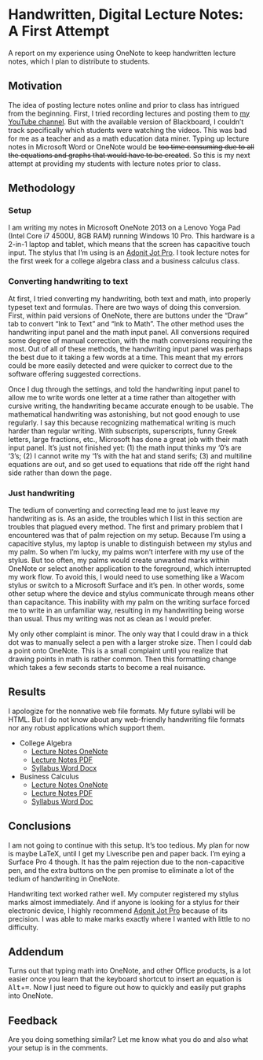 # Handwritten, Digital Lecture Notes: A First Attempt #

A report on my experience using OneNote to keep handwritten lecture
notes, which I plan to distribute to students.

## Motivation ##

The idea of posting lecture notes
online and prior to class has intrigued from the beginning. First, I
tried recording lectures and posting them to
[my YouTube channel](https://www.youtube.com/channel/UCfkdvNgG2grbn4miJL8DojA).
But with the available version of Blackboard, I
couldn&rsquo;t track specifically which students were watching the
videos. This was bad for me as a teacher and as a math education data
miner. Typing up lecture notes in Microsoft Word or OneNote
would be <s>too time consuming due to all the equations and graphs that
would have to be created</s>. So this is my next attempt at providing my
students with lecture notes prior to class.

## Methodology ##

### Setup ###

I am writing my notes in Microsoft OneNote 2013 on a Lenovo Yoga Pad
(Intel Core i7 4500U, 8GB RAM) running Windows 10 Pro. This hardware is
a 2-in-1 laptop and tablet, which means that the screen has capacitive
touch input. The stylus that I&rsquo;m using is an
[Adonit Jot Pro](http://www.adonit.net/jot/pro/). I
took lecture notes for the first week for a college algebra class and a
business calculus class.

### Converting handwriting to text ###

At first, I tried converting my handwriting, both text and math,
into properly typeset text and formulas. There are two ways of doing
this conversion. First, within paid versions of OneNote, there are
buttons under the &ldquo;Draw&rdquo; tab to convert
&ldquo;Ink to Text&rdquo; and &ldquo;Ink to Math&rdquo;. The other
method uses the handwriting input panel and the math input panel. All
conversions required some degree of manual correction, with the math
conversions requiring the most. Out of all of these methods, the
handwriting input panel was perhaps the best due to it taking a few
words at a time. This meant that my errors could be more easily
detected and were quicker to correct due to the software offering
suggested corrections.

Once I dug through the settings, and told the handwriting input panel to
allow me to write words one letter at a time rather than altogether
with cursive writing, the handwriting became accurate enough to
be usable. The mathematical handwriting was astonishing, but not good
enough to use regularly. I say this because recognizing mathematical
writing is much harder than regular writing.
With subscripts, superscripts, funny Greek letters, large fractions,
etc., Microsoft has done a great job with their math input panel.
It&rsquo;s just not finished yet: (1) the math input
thinks my &lsquo;0&rsquo;s are &lsquo;3&rsquo;s; (2) I cannot write my
&lsquo;1&rsquo;s with the hat and stand serifs; (3) and multiline equations
are out, and so get used to equations that ride off the right hand side
rather than down the page.

### Just handwriting ###

The tedium of converting and correcting lead me to just leave my
handwriting as is. As an aside, the troubles which I list in this
section are troubles that plagued every method. The first and primary
problem that I encountered was that of palm rejection on my setup.
Because I&rsquo;m using a capacitive stylus, my laptop is unable to
distinguish between my stylus and my palm. So when I&rsquo;m lucky, my
palms won&rsquo;t interfere with my use of the stylus. But too often,
my palms would create unwanted marks within OneNote or select another
application to the foreground, which interrupted my work flow. To avoid
this, I would need to use something like a Wacom stylus or switch to a
Microsoft Surface and it&rsquo;s pen. In other words, some other setup
where the device and stylus communicate through means other than
capacitance. This inability with my palm on the writing surface forced
me to write in an unfamiliar way, resulting in my handwriting being
worse than usual. Thus my writing was not as clean as I would prefer.

My only other complaint is minor. The only way that I could draw in a
thick dot was to manually select a pen with a larger stroke size. Then
I could dab a point onto OneNote. This is a small complaint until you
realize that drawing points in math is rather common. Then this
formatting change which takes a few seconds starts to become a real
nuisance.

## Results ##

I apologize for the nonnative web file formats. My future syllabi will
be HTML. But I do not know about any web-friendly handwriting file
formats nor any robust applications which support them.

* College Algebra
  * [Lecture Notes OneNote](https://github.com/CousinoMath/Teaching/blob/master/Lecture_Notes/2015%20Fall%201315.onepkg?raw=true)
  * [Lecture Notes PDF](https://github.com/CousinoMath/Teaching/blob/master/Lecture_Notes/2015%20Fall%201315.pdf?raw=true)
  * [Syllabus Word Docx](https://github.com/CousinoMath/Teaching/blob/master/Lecture_Notes/2015%20Fall%201315%20041%20Syllabus.docx?raw=true)
* Business Calculus
  * [Lecture Notes OneNote](https://github.com/CousinoMath/Teaching/blob/master/Lecture_Notes/2015%20Fall%201329.onepkg?raw=true)
  * [Lecture Notes PDF](https://github.com/CousinoMath/Teaching/blob/master/Lecture_Notes/2015%20Fall%201329.pdf?raw=true)
  * [Syllabus Word Doc](https://github.com/CousinoMath/Teaching/blob/master/Lecture_Notes/2015%20Fall%201329%20017%20Syllabus.doc?raw=true)

## Conclusions ##

I am not going to continue with this setup. It&rsquo;s too tedious.
My plan for now is maybe LaTeX, until I get my Livescribe pen and paper
back. I&rsquo;m eying a Surface Pro 4 though. It has the palm
rejection due to the non-capacitive pen, and the extra buttons on the
pen promise to eliminate a lot of the tedium of handwriting in OneNote.

Handwriting text worked rather well. My computer registered my
stylus marks almost immediately. And if anyone is looking for a stylus
for their electronic device, I highly recommend
[Adonit Jot Pro](http://www.adonit.net/jot/pro/) because of its
precision. I was able to make marks exactly where I wanted with little
to no difficulty.

## Addendum ##

Turns out that typing math into OneNote, and other Office products, is
a lot easier once you learn that the keyboard shortcut to insert an
equation is <kbd>Alt</kbd>+<kbd>=</kbd>. Now I just need to figure out
how to quickly and easily put graphs into OneNote.

## Feedback ##

Are you doing something similar? Let me know what you do and also what
your setup is in the comments.